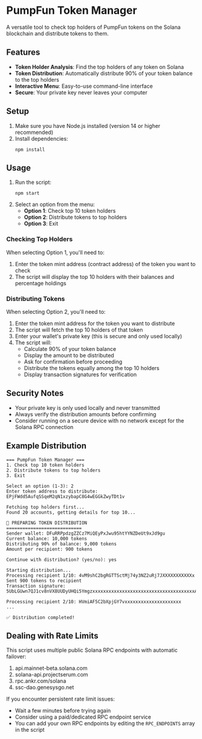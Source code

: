 # PumpFun Token Manager

A versatile tool to check top holders of PumpFun tokens on the Solana blockchain and distribute tokens to them.

## Features

- **Token Holder Analysis**: Find the top holders of any token on Solana
- **Token Distribution**: Automatically distribute 90% of your token balance to the top holders
- **Interactive Menu**: Easy-to-use command-line interface
- **Secure**: Your private key never leaves your computer

## Setup

1. Make sure you have Node.js installed (version 14 or higher recommended)
2. Install dependencies:
   ```
   npm install
   ```

## Usage

1. Run the script:
   ```
   npm start
   ```
2. Select an option from the menu:
   - **Option 1**: Check top 10 token holders
   - **Option 2**: Distribute tokens to top holders
   - **Option 3**: Exit

### Checking Top Holders

When selecting Option 1, you'll need to:
1. Enter the token mint address (contract address) of the token you want to check
2. The script will display the top 10 holders with their balances and percentage holdings

### Distributing Tokens

When selecting Option 2, you'll need to:
1. Enter the token mint address for the token you want to distribute
2. The script will fetch the top 10 holders of that token
3. Enter your wallet's private key (this is secure and only used locally)
4. The script will:
   - Calculate 90% of your token balance
   - Display the amount to be distributed
   - Ask for confirmation before proceeding
   - Distribute the tokens equally among the top 10 holders
   - Display transaction signatures for verification

## Security Notes

- Your private key is only used locally and never transmitted
- Always verify the distribution amounts before confirming
- Consider running on a secure device with no network except for the Solana RPC connection

## Example Distribution

```
=== PumpFun Token Manager ===
1. Check top 10 token holders
2. Distribute tokens to top holders
3. Exit

Select an option (1-3): 2
Enter token address to distribute: EPjFWdd5AufqSSqeM2qN1xzybapC8G4wEGGkZwyTDt1v

Fetching top holders first...
Found 20 accounts, getting details for top 10...

💸 PREPARING TOKEN DISTRIBUTION
============================
Sender wallet: DFuRRPpdzgZZCz7MiQEyPxJwu95htYYNZDeUt9xJd9gu
Current balance: 10,000 tokens
Distributing 90% of balance: 9,000 tokens
Amount per recipient: 900 tokens

Continue with distribution? (yes/no): yes

Starting distribution...
Processing recipient 1/10: 4vM9shC2bgRGTTSctMj74y3NZ2uRj7JXXXXXXXXXXXx
Sent 900 tokens to recipient
Transaction signature: 5UbLGUwn7QJ1cv8nVX8UUDyUHQi5YmgzxxxxxxxxxxxxxxxxxxxxxxxxxxxxxxxxxxxxxxA4W7RYkqbz

Processing recipient 2/10: HVmiAF5C2bXpjGY7vxxxxxxxxxxxxxxxxxxxxx
...

✅ Distribution completed!
```

## Dealing with Rate Limits

This script uses multiple public Solana RPC endpoints with automatic failover:
1. api.mainnet-beta.solana.com
2. solana-api.projectserum.com
3. rpc.ankr.com/solana
4. ssc-dao.genesysgo.net

If you encounter persistent rate limit issues:
- Wait a few minutes before trying again
- Consider using a paid/dedicated RPC endpoint service
- You can add your own RPC endpoints by editing the `RPC_ENDPOINTS` array in the script 
